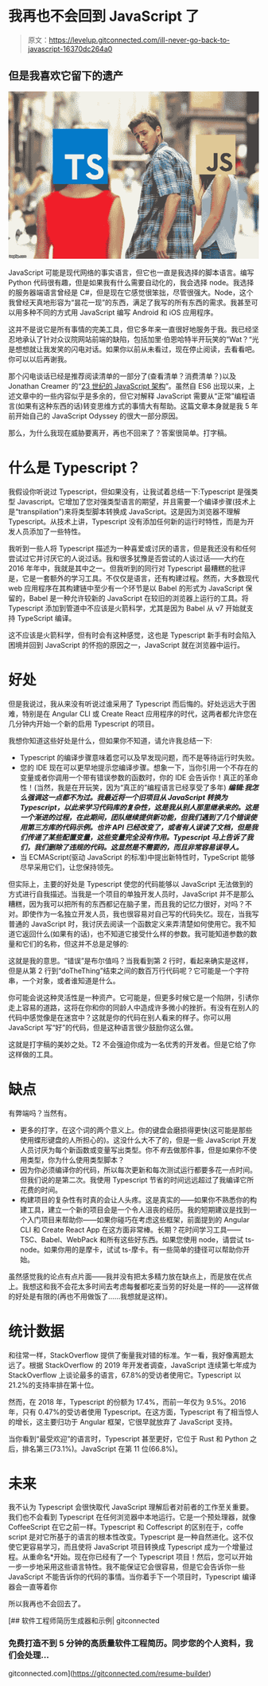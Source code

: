 # 我再也不会回到 JavaScript 了

> 原文：<https://levelup.gitconnected.com/ill-never-go-back-to-javascript-16370dc264a0>

## 但是我喜欢它留下的遗产

![](img/3a6fe7e99b361cf3e19769fa974acb74.png)

JavaScript 可能是现代网络的事实语言，但它也一直是我选择的脚本语言。编写 Python 代码很有趣，但是如果我有什么需要自动化的，我会选择 node。我选择的服务器端语言曾经是 C#，但是现在它感觉很笨拙，尽管很强大。Node，这个我曾经天真地形容为“昙花一现”的东西，满足了我写的所有东西的需求。我甚至可以用多种不同的方式用 JavaScript 编写 Android 和 iOS 应用程序。

这并不是说它是所有事情的完美工具，但它多年来一直很好地服务于我。我已经坚忍地承认了针对众议院网站前端的缺陷，包括加里·伯恩哈特半开玩笑的“Wat？“光是想想就让我发笑的闪电对话。如果你以前从未看过，现在停止阅读，去看看吧。你可以以后再谢我。

那个闪电谈话已经是推荐阅读清单的一部分了(查看清单？消费清单？)以及 Jonathan Creamer 的“[23 世纪的 JavaScript 架构](https://modernweb.com/javascript-architecture-23rd-century/)”。虽然自 ES6 出现以来，上述文章中的一些内容似乎是多余的，但它对解释 JavaScript 需要从“正常”编程语言(如果有这种东西的话)转变思维方式的事情大有帮助。这篇文章本身就是我 5 年前开始自己的 JavaScript Odyssey 的很大一部分原因。

那么，为什么我现在威胁要离开，再也不回来了？答案很简单。打字稿。

# 什么是 Typescript？

我假设你听说过 Typescript，但如果没有，让我试着总结一下:Typescript 是强类型 Javascript。它增加了您对强类型语言的期望，并且需要一个编译步骤(技术上是“transpilation”)来将类型脚本转换成 JavaScript。这是因为浏览器不理解 Typescript。从技术上讲，Typescript 没有添加任何新的运行时特性，而是为开发人员添加了一些特性。

我听到一些人将 Typescript 描述为一种喜爱或讨厌的语言，但是我还没有和任何尝试过它并讨厌它的人说过话。我和很多犹豫是否尝试的人谈过话——大约在 2016 年年中，我就是其中之一。但我听到的同行对 Typescript 最糟糕的批评是，它是一套额外的学习工具。不仅仅是语言，还有构建过程。然而，大多数现代 web 应用程序在其构建链中至少有一个环节是以 Babel 的形式为 JavaScript 保留的，Babel 是一种允许较新的 JavaScript 在较旧的浏览器上运行的工具。将 Typescript 添加到管道中不应该是火箭科学，尤其是因为 Babel 从 v7 开始就支持 TypeScript 编译。

这不应该是火箭科学，但有时会有这种感觉，这也是 Typescript 新手有时会陷入困境并回到 JavaScript 的怀抱的原因之一，JavaScript 就在浏览器中运行。

# 好处

但是我说过，我从来没有听说过谁采用了 Typescript 而后悔的。好处远远大于困难，特别是在 Angular CLI 或 Create React 应用程序的时代，这两者都允许您在几分钟内开始一个新的启用 Typescript 的项目。

我想你知道这些好处是什么，但如果你不知道，请允许我总结一下:

*   Typescript 的编译步骤意味着您可以及早发现问题，而不是等待运行时失败。
*   您的 IDE 现在可以更早地提示您编译步骤。想象一下，当你引用一个不存在的变量或者你调用一个带有错误参数的函数时，你的 IDE 会告诉你！真正的革命性！(当然，我是在开玩笑，因为“真正的”编程语言已经享受了多年) ***编辑:我怎么强调这一点都不为过。我最近将一个旧项目从 JavaScript 转换为 Typescript，以此来学习代码库的复杂性，这是我从别人那里继承来的。这是一个渐进的过程，在此期间，团队继续提供新功能，但我们遇到了几个错误使用第三方库的代码示例。也许 API 已经改变了，或者有人误读了文档，但是我们传递了某些配置变量，这些变量完全没有作用。Typescript 马上告诉了我们，我们删除了违规的代码。这显然是不需要的，而且非常容易误导人。***
*   当 ECMAScript(驱动 JavaScript 的标准)中提出新特性时，TypeScript 能够尽早采用它们，让您保持领先。

但实际上，主要的好处是 Typescript 使您的代码能够以 JavaScript 无法做到的方式进行自我描述。当我是一个项目的单独开发人员时，JavaScript 并不是那么糟糕，因为我可以把所有的东西都记在脑子里，而且我的记忆力很好，对吗？不对。即使作为一名独立开发人员，我也很容易对自己写的代码失忆。现在，当我写普通的 JavaScript 时，我讨厌去阅读一个函数定义来弄清楚如何使用它。我不知道它返回什么(如果有的话)，也不知道它接受什么样的参数。我可能知道参数的数量和它们的名称，但这并不总是足够的:

这就是我的意思。“错误”是布尔值吗？当我看到第 2 行时，看起来确实是这样，但是从第 2 行到“doTheThing”结束之间的数百万行代码呢？它可能是一个字符串，一个对象，或者谁知道是什么。

你可能会说这种灵活性是一种资产。它可能是，但更多时候它是一个陷阱，引诱你走上容易的道路，这将在你和你的同龄人中造成许多微小的挫折。有没有在别人的代码中感觉像是在迷宫中？这就是你的代码在别人看来的样子。你可以用 JavaScript 写“好”的代码，但是这种语言很少鼓励你这么做。

这就是打字稿的美妙之处。T2 不会强迫你成为一名优秀的开发者。但是它给了你这样做的工具。

# 缺点

有弊端吗？当然有。

*   更多的打字，在这个词的两个意义上。你的键盘会磨损得更快(这可能是那些使用蝶形键盘的人所担心的)。这没什么大不了的，但是一些 JavaScript 开发人员讨厌为每个新函数或变量写出类型。你不*有*去做那件事，但是如果你不使用类型，你为什么使用类型脚本？
*   因为你必须编译你的代码，所以每次更新和每次测试运行都要多花一点时间。但我们说的是第二次。我使用 Typescript 节省的时间远远超过了我编译它所花费的时间。
*   构建项目的复杂性有时真的会让人头疼。这是真实的——如果你不熟悉你的构建工具，建立一个新的项目会是一个令人沮丧的经历。我的短期建议是找到一个入门项目来帮助你——如果你碰巧在考虑这些框架，前面提到的 Angular CLI 和 Create React App 在这方面非常棒。长期？花时间学习工具——TSC、Babel、WebPack 和所有这些好东西。如果您使用 node，请尝试 ts-node。如果你用的是摩卡，试试 ts-摩卡。有一些简单的捷径可以帮助你开始。

虽然感觉我的论点有点片面——我并没有把太多精力放在缺点上，而是放在优点上。我想这和我不会花太多时间去考虑每餐都吃麦当劳的好处是一样的——这样做的好处是有限的(再也不用做饭了……我想就是这样)。

# 统计数据

和往常一样，StackOverflow 提供了衡量我对错的标准。乍一看，我好像离题太远了。根据 StackOverflow 的 2019 年开发者调查，JavaScript 连续第七年成为 StackOverflow 上谈论最多的语言，67.8%的受访者使用它。Typescript 以 21.2%的支持率排在第十位。

然而，在 2018 年，Typescript 的份额为 17.4%，而前一年仅为 9.5%。2016 年，只有 0.47%的受访者使用 Typescript。在这方面，Typescript 有了相当惊人的增长，这主要归功于 Angular 框架，它很早就放弃了 JavaScript 支持。

当你看到“最受欢迎”的语言时，Typescript 甚至更好，它位于 Rust 和 Python 之后，排名第三(73.1%)。JavaScript 在第 11 位(66.8%)。

# 未来

我不认为 Typescript 会很快取代 JavaScript 理解后者对前者的工作至关重要。我们也不会看到 Typescript 在任何浏览器中本地运行。它是一个预处理器，就像 CoffeeScript 在它之前一样。Typescript 和 Coffescript 的区别在于，coffe script 是对它所基于的语言的根本性改变。Typescript 是一种自然进化。这不仅使它更容易学习，而且使将 JavaScript 项目转换成 Typescript 成为一个增量过程。从重命名*开始。现在你已经有了一个 Typescript 项目！然后，您可以开始一步一步地采用这些语言特性。我不能保证它会很容易，但是它会告诉你一些 JavaScript 不能告诉你的代码的事情。当你着手下一个项目时，Typescript 编译器会一直等着你

所以我再也不会回去了。

[](https://gitconnected.com/resume-builder) [## 软件工程师简历生成器和示例| gitconnected

### 免费打造不到 5 分钟的高质量软件工程简历。同步您的个人资料，我们会处理…

gitconnected.com](https://gitconnected.com/resume-builder)